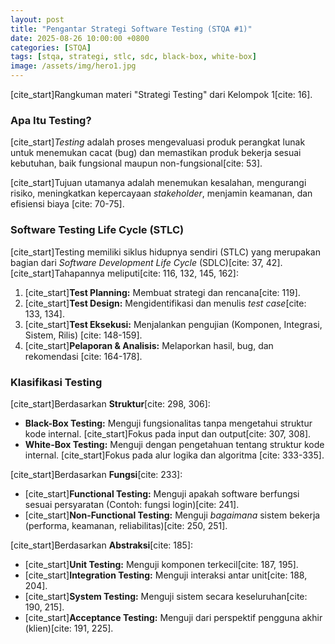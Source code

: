 ```yaml
---
layout: post
title: "Pengantar Strategi Software Testing (STQA #1)"
date: 2025-08-26 10:00:00 +0800
categories: [STQA]
tags: [stqa, strategi, stlc, sdc, black-box, white-box]
image: /assets/img/hero1.jpg
---
```


[cite_start]Rangkuman materi "Strategi Testing" dari Kelompok 1[cite: 16].

### Apa Itu Testing?

[cite_start]*Testing* adalah proses mengevaluasi produk perangkat lunak untuk menemukan cacat (bug) dan memastikan produk bekerja sesuai kebutuhan, baik fungsional maupun non-fungsional[cite: 53].

[cite_start]Tujuan utamanya adalah menemukan kesalahan, mengurangi risiko, meningkatkan kepercayaan *stakeholder*, menjamin keamanan, dan efisiensi biaya [cite: 70-75].

### Software Testing Life Cycle (STLC)

[cite_start]Testing memiliki siklus hidupnya sendiri (STLC) yang merupakan bagian dari *Software Development Life Cycle* (SDLC)[cite: 37, 42]. [cite_start]Tahapannya meliputi[cite: 116, 132, 145, 162]:
1.  [cite_start]**Test Planning:** Membuat strategi dan rencana[cite: 119].
2.  [cite_start]**Test Design:** Mengidentifikasi dan menulis *test case*[cite: 133, 134].
3.  [cite_start]**Test Eksekusi:** Menjalankan pengujian (Komponen, Integrasi, Sistem, Rilis) [cite: 148-159].
4.  [cite_start]**Pelaporan & Analisis:** Melaporkan hasil, bug, dan rekomendasi [cite: 164-178].

### Klasifikasi Testing

[cite_start]Berdasarkan **Struktur**[cite: 298, 306]:
* **Black-Box Testing:** Menguji fungsionalitas tanpa mengetahui struktur kode internal. [cite_start]Fokus pada input dan output[cite: 307, 308].
* **White-Box Testing:** Menguji dengan pengetahuan tentang struktur kode internal. [cite_start]Fokus pada alur logika dan algoritma [cite: 333-335].

[cite_start]Berdasarkan **Fungsi**[cite: 233]:
* [cite_start]**Functional Testing:** Menguji apakah software berfungsi sesuai persyaratan (Contoh: fungsi login)[cite: 241].
* [cite_start]**Non-Functional Testing:** Menguji *bagaimana* sistem bekerja (performa, keamanan, reliabilitas)[cite: 250, 251].

[cite_start]Berdasarkan **Abstraksi**[cite: 185]:
* [cite_start]**Unit Testing:** Menguji komponen terkecil[cite: 187, 195].
* [cite_start]**Integration Testing:** Menguji interaksi antar unit[cite: 188, 204].
* [cite_start]**System Testing:** Menguji sistem secara keseluruhan[cite: 190, 215].
* [cite_start]**Acceptance Testing:** Menguji dari perspektif pengguna akhir (klien)[cite: 191, 225].
